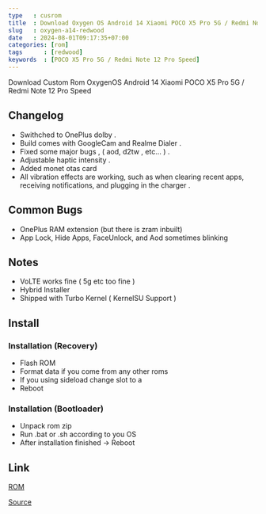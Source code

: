 ```yaml
---
type   : cusrom
title  : Download Oxygen OS Android 14 Xiaomi POCO X5 Pro 5G / Redmi Note 12 Pro Speed
slug   : oxygen-a14-redwood
date   : 2024-08-01T09:17:35+07:00
categories: [rom]
tags      : [redwood]
keywords  : [POCO X5 Pro 5G / Redmi Note 12 Pro Speed]
---
```


Download Custom Rom OxygenOS Android 14 Xiaomi POCO X5 Pro 5G / Redmi Note 12 Pro Speed

## Changelog
- Swithched to OnePlus dolby .
- Build comes with GoogleCam and Realme Dialer .
- Fixed some major bugs , ( aod, d2tw , etc... ) .
- Adjustable haptic intensity .
- Added monet otas card
- All vibration effects are working, such as when clearing recent apps, receiving notifications, and plugging in the charger .


## Common Bugs
- OnePlus RAM extension (but there is zram inbuilt)
- App Lock, Hide Apps, FaceUnlock, and Aod sometimes blinking

## Notes  
- VoLTE works fine ( 5g etc too fine )
- Hybrid Installer
- Shipped with Turbo Kernel ( KernelSU Support )
 
## Install
### Installation (Recovery)
- Flash ROM
- Format data if you come from any other roms
- If you using sideload change slot to a
- Reboot

### Installation (Bootloader)
- Unpack rom zip
- Run .bat or .sh according to you OS
- After installation finished -> Reboot


## Link
[ROM](https://drive.google.com/file/d/121uKgP01Nw5tpHHGKFMAiRgmy9tYAbyj/view?usp=sharing)

[Source](https://www.patreon.com/posts/109237465?pr=true)

